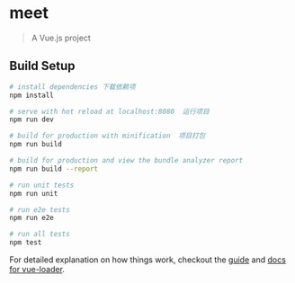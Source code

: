 # meet

> A Vue.js project

## Build Setup

``` bash
# install dependencies 下载依赖项
npm install

# serve with hot reload at localhost:8080  运行项目
npm run dev

# build for production with minification  项目打包
npm run build

# build for production and view the bundle analyzer report
npm run build --report

# run unit tests
npm run unit

# run e2e tests
npm run e2e

# run all tests
npm test
```

For detailed explanation on how things work, checkout the [guide](http://vuejs-templates.github.io/webpack/) and [docs for vue-loader](http://vuejs.github.io/vue-loader).
